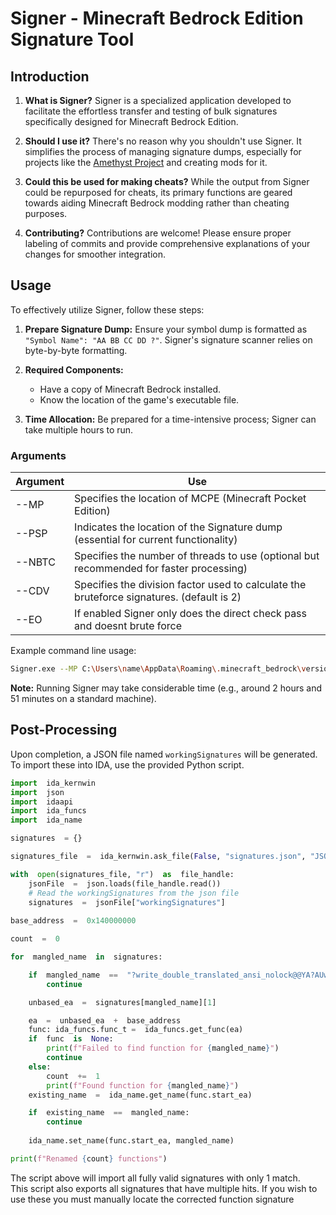 # Signer - Minecraft Bedrock Edition Signature Tool

## Introduction

1. **What is Signer?**
   Signer is a specialized application developed to facilitate the effortless transfer and testing of bulk signatures specifically designed for Minecraft Bedrock Edition.

2. **Should I use it?**
   There's no reason why you shouldn't use Signer. It simplifies the process of managing signature dumps, especially for projects like the [Amethyst Project](https://github.com/FrederoxDev/Amethyst) and creating mods for it.

3. **Could this be used for making cheats?**
   While the output from Signer could be repurposed for cheats, its primary functions are geared towards aiding Minecraft Bedrock modding rather than cheating purposes.

4. **Contributing?**
   Contributions are welcome! Please ensure proper labeling of commits and provide comprehensive explanations of your changes for smoother integration.

## Usage

To effectively utilize Signer, follow these steps:

1. **Prepare Signature Dump:**
   Ensure your symbol dump is formatted as `"Symbol Name": "AA BB CC DD ?"`. Signer's signature scanner relies on byte-by-byte formatting.

2. **Required Components:**
   - Have a copy of Minecraft Bedrock installed.
   - Know the location of the game's executable file.

3. **Time Allocation:**
   Be prepared for a time-intensive process; Signer can take multiple hours to run.

### Arguments

| Argument | Use |
| -------- | --- |
| --MP     | Specifies the location of MCPE (Minecraft Pocket Edition) |
| --PSP    | Indicates the location of the Signature dump (essential for current functionality) |
| --NBTC   | Specifies the number of threads to use (optional but recommended for faster processing) |
| --CDV   | Specifies the division factor used to calculate the bruteforce signatures. (default is 2) |
| --EO   | If enabled Signer only does the direct check pass and doesnt brute force |

Example command line usage:
```bash
Signer.exe --MP C:\Users\name\AppData\Roaming\.minecraft_bedrock\versions\58c5f0cd-09d7-4e99-a6b6-c3829fd62ac9\Minecraft.Windows.exe --PSP D:\bds_sigs.json --NBTC 10
```
**Note:** Running Signer may take considerable time (e.g., around 2 hours and 51 minutes on a standard machine).

## Post-Processing

Upon completion, a JSON file named `workingSignatures` will be generated. To import these into IDA, use the provided Python script.
```py
import  ida_kernwin
import  json
import  idaapi
import  ida_funcs
import  ida_name

signatures  = {}

signatures_file  =  ida_kernwin.ask_file(False, "signatures.json", "JSON (*.json)")

with  open(signatures_file, "r")  as  file_handle:
	jsonFile  =  json.loads(file_handle.read())
	# Read the workingSignatures from the json file
	signatures  =  jsonFile["workingSignatures"]
	
base_address  =  0x140000000

count  =  0

for  mangled_name  in  signatures:

	if  mangled_name  ==  "?write_double_translated_ansi_nolock@@YA?AUwrite_result@?A0x17268360@@HQEBDI@Z":
		continue

	unbased_ea  =  signatures[mangled_name][1]

	ea  =  unbased_ea  +  base_address
	func: ida_funcs.func_t =  ida_funcs.get_func(ea)
	if  func  is  None:
		print(f"Failed to find function for {mangled_name}")
		continue
	else:
		count  +=  1
		print(f"Found function for {mangled_name}")
	existing_name  =  ida_name.get_name(func.start_ea)

	if  existing_name  ==  mangled_name:
		continue
		
	ida_name.set_name(func.start_ea, mangled_name)

print(f"Renamed {count} functions")
```
The script above will import all fully valid signatures with only 1 match.  
This script also exports all signatures that have multiple hits. If you wish to use these you must manually locate the corrected function signature
